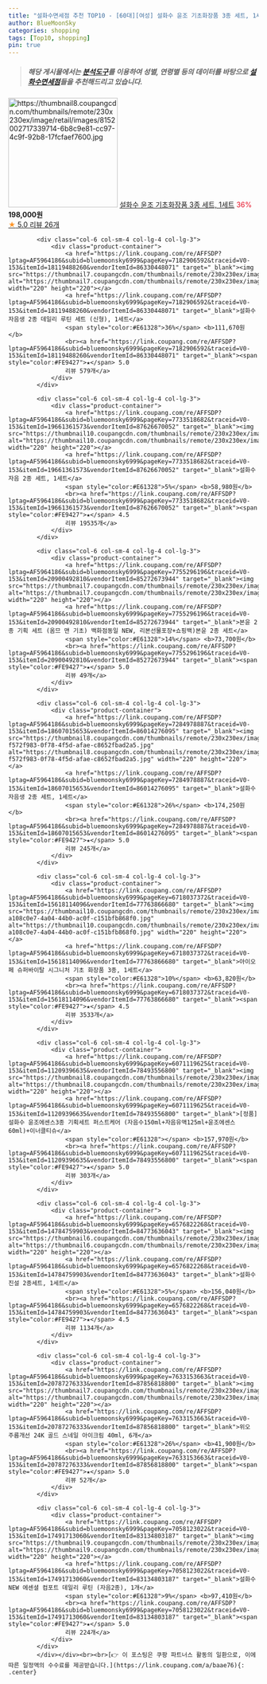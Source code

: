 ```yaml
---
title: "설화수면세점 추천 TOP10 - [60대][여성] 설화수 윤조 기초화장품 3종 세트, 1세트"
author: BlueMoonSky
categories: shopping
tags: [Top10, shopping]
pin: true
---
```


> ##### 해당 게시물에서는 [**분석도구**](https://itemscout.io/)를 이용하여 **성별**, **연령별** 등의 데이터를 바탕으로 [**설화수면세점**](https://link.coupang.com/a/baae76)들을 추천해드리고 있습니다.
<div class="container"><div class="row">
            <div class="col-6 col-sm-4 col-lg-4 col-lg-3">
                <div class="product-container">
                    <a href="https://link.coupang.com/re/AFFSDP?lptag=AF5964186&subid=bluemoonsky6999&pageKey=7680047448&traceid=V0-153&itemId=20510840213&vendorItemId=87588544514" target="_blank"><img src="https://thumbnail8.coupangcdn.com/thumbnails/remote/230x230ex/image/retail/images/8152002717339714-6b8c9e81-cc97-4c9f-92b8-17fcfaef7600.jpg" alt="https://thumbnail8.coupangcdn.com/thumbnails/remote/230x230ex/image/retail/images/8152002717339714-6b8c9e81-cc97-4c9f-92b8-17fcfaef7600.jpg" width="220" height="220"></a>
                    <a href="https://link.coupang.com/re/AFFSDP?lptag=AF5964186&subid=bluemoonsky6999&pageKey=7680047448&traceid=V0-153&itemId=20510840213&vendorItemId=87588544514" target="_blank">설화수 윤조 기초화장품 3종 세트, 1세트</a>
                    <span style="color:#E61328">36%</span> <b>198,000원</b>
                    <br><a href="https://link.coupang.com/re/AFFSDP?lptag=AF5964186&subid=bluemoonsky6999&pageKey=7680047448&traceid=V0-153&itemId=20510840213&vendorItemId=87588544514" target="_blank"><span style="color:#FE9427">★</span> 5.0
                    리뷰 26개</a>
                </div>
            </div>
            
            <div class="col-6 col-sm-4 col-lg-4 col-lg-3">
                <div class="product-container">
                    <a href="https://link.coupang.com/re/AFFSDP?lptag=AF5964186&subid=bluemoonsky6999&pageKey=7182906592&traceid=V0-153&itemId=18119488260&vendorItemId=86330448071" target="_blank"><img src="https://thumbnail7.coupangcdn.com/thumbnails/remote/230x230ex/image/vendor_inventory/38f7/740244bab6709563464993a12f2f79b3b582de07c5c44ab6289e6156f582.jpg" alt="https://thumbnail7.coupangcdn.com/thumbnails/remote/230x230ex/image/vendor_inventory/38f7/740244bab6709563464993a12f2f79b3b582de07c5c44ab6289e6156f582.jpg" width="220" height="220"></a>
                    <a href="https://link.coupang.com/re/AFFSDP?lptag=AF5964186&subid=bluemoonsky6999&pageKey=7182906592&traceid=V0-153&itemId=18119488260&vendorItemId=86330448071" target="_blank">설화수 자음생 2종 데일리 루틴 세트 (신형), 1세트</a>
                    <span style="color:#E61328">36%</span> <b>111,670원</b>
                    <br><a href="https://link.coupang.com/re/AFFSDP?lptag=AF5964186&subid=bluemoonsky6999&pageKey=7182906592&traceid=V0-153&itemId=18119488260&vendorItemId=86330448071" target="_blank"><span style="color:#FE9427">★</span> 5.0
                    리뷰 579개</a>
                </div>
            </div>
            
            <div class="col-6 col-sm-4 col-lg-4 col-lg-3">
                <div class="product-container">
                    <a href="https://link.coupang.com/re/AFFSDP?lptag=AF5964186&subid=bluemoonsky6999&pageKey=7733518682&traceid=V0-153&itemId=19661361573&vendorItemId=87626670052" target="_blank"><img src="https://thumbnail10.coupangcdn.com/thumbnails/remote/230x230ex/image/vendor_inventory/b59f/f0341c4a40635f271d747ad6a2fea58120233e1a8759c37daebd392f3939.jpg" alt="https://thumbnail10.coupangcdn.com/thumbnails/remote/230x230ex/image/vendor_inventory/b59f/f0341c4a40635f271d747ad6a2fea58120233e1a8759c37daebd392f3939.jpg" width="220" height="220"></a>
                    <a href="https://link.coupang.com/re/AFFSDP?lptag=AF5964186&subid=bluemoonsky6999&pageKey=7733518682&traceid=V0-153&itemId=19661361573&vendorItemId=87626670052" target="_blank">설화수 자음 2종 세트, 1세트</a>
                    <span style="color:#E61328">5%</span> <b>58,980원</b>
                    <br><a href="https://link.coupang.com/re/AFFSDP?lptag=AF5964186&subid=bluemoonsky6999&pageKey=7733518682&traceid=V0-153&itemId=19661361573&vendorItemId=87626670052" target="_blank"><span style="color:#FE9427">★</span> 4.5
                    리뷰 19535개</a>
                </div>
            </div>
            
            <div class="col-6 col-sm-4 col-lg-4 col-lg-3">
                <div class="product-container">
                    <a href="https://link.coupang.com/re/AFFSDP?lptag=AF5964186&subid=bluemoonsky6999&pageKey=7755296196&traceid=V0-153&itemId=20900492810&vendorItemId=85272673944" target="_blank"><img src="https://thumbnail7.coupangcdn.com/thumbnails/remote/230x230ex/image/vendor_inventory/57cd/483f5443332797844f51bc9d6e7c2db701af7fa1cd542dcbedac86f4b9ac.png" alt="https://thumbnail7.coupangcdn.com/thumbnails/remote/230x230ex/image/vendor_inventory/57cd/483f5443332797844f51bc9d6e7c2db701af7fa1cd542dcbedac86f4b9ac.png" width="220" height="220"></a>
                    <a href="https://link.coupang.com/re/AFFSDP?lptag=AF5964186&subid=bluemoonsky6999&pageKey=7755296196&traceid=V0-153&itemId=20900492810&vendorItemId=85272673944" target="_blank">본윤 2종 기획 세트 (옴므 맨 기초) 백화점동일 NEW, 리본선물포장+쇼핑백)본윤 2종 세트</a>
                    <span style="color:#E61328">14%</span> <b>73,700원</b>
                    <br><a href="https://link.coupang.com/re/AFFSDP?lptag=AF5964186&subid=bluemoonsky6999&pageKey=7755296196&traceid=V0-153&itemId=20900492810&vendorItemId=85272673944" target="_blank"><span style="color:#FE9427">★</span> 5.0
                    리뷰 49개</a>
                </div>
            </div>
            
            <div class="col-6 col-sm-4 col-lg-4 col-lg-3">
                <div class="product-container">
                    <a href="https://link.coupang.com/re/AFFSDP?lptag=AF5964186&subid=bluemoonsky6999&pageKey=7284978887&traceid=V0-153&itemId=18607015653&vendorItemId=86014276095" target="_blank"><img src="https://thumbnail8.coupangcdn.com/thumbnails/remote/230x230ex/image/retail/images/276722298157465-f572f983-0f78-4f5d-afae-c8652fbad2a5.jpg" alt="https://thumbnail8.coupangcdn.com/thumbnails/remote/230x230ex/image/retail/images/276722298157465-f572f983-0f78-4f5d-afae-c8652fbad2a5.jpg" width="220" height="220"></a>
                    <a href="https://link.coupang.com/re/AFFSDP?lptag=AF5964186&subid=bluemoonsky6999&pageKey=7284978887&traceid=V0-153&itemId=18607015653&vendorItemId=86014276095" target="_blank">설화수 자음생 2종 세트, 1세트</a>
                    <span style="color:#E61328">26%</span> <b>174,250원</b>
                    <br><a href="https://link.coupang.com/re/AFFSDP?lptag=AF5964186&subid=bluemoonsky6999&pageKey=7284978887&traceid=V0-153&itemId=18607015653&vendorItemId=86014276095" target="_blank"><span style="color:#FE9427">★</span> 5.0
                    리뷰 245개</a>
                </div>
            </div>
            
            <div class="col-6 col-sm-4 col-lg-4 col-lg-3">
                <div class="product-container">
                    <a href="https://link.coupang.com/re/AFFSDP?lptag=AF5964186&subid=bluemoonsky6999&pageKey=6718037372&traceid=V0-153&itemId=15618114096&vendorItemId=77763866680" target="_blank"><img src="https://thumbnail10.coupangcdn.com/thumbnails/remote/230x230ex/image/retail/images/1333830501895680-a108c0e7-4a04-44b0-ac0f-c151bfb868f0.jpg" alt="https://thumbnail10.coupangcdn.com/thumbnails/remote/230x230ex/image/retail/images/1333830501895680-a108c0e7-4a04-44b0-ac0f-c151bfb868f0.jpg" width="220" height="220"></a>
                    <a href="https://link.coupang.com/re/AFFSDP?lptag=AF5964186&subid=bluemoonsky6999&pageKey=6718037372&traceid=V0-153&itemId=15618114096&vendorItemId=77763866680" target="_blank">아이오페 슈퍼바이탈 시그니처 기초 화장품 3종, 1세트</a>
                    <span style="color:#E61328">10%</span> <b>63,820원</b>
                    <br><a href="https://link.coupang.com/re/AFFSDP?lptag=AF5964186&subid=bluemoonsky6999&pageKey=6718037372&traceid=V0-153&itemId=15618114096&vendorItemId=77763866680" target="_blank"><span style="color:#FE9427">★</span> 4.5
                    리뷰 3533개</a>
                </div>
            </div>
            
            <div class="col-6 col-sm-4 col-lg-4 col-lg-3">
                <div class="product-container">
                    <a href="https://link.coupang.com/re/AFFSDP?lptag=AF5964186&subid=bluemoonsky6999&pageKey=6071119625&traceid=V0-153&itemId=11209396635&vendorItemId=78493556800" target="_blank"><img src="https://thumbnail8.coupangcdn.com/thumbnails/remote/230x230ex/image/vendor_inventory/2cf9/ce48d4e3d840d3f067cc1a96db47abc89818b37983acf4a11a7a1e62bb80.jpg" alt="https://thumbnail8.coupangcdn.com/thumbnails/remote/230x230ex/image/vendor_inventory/2cf9/ce48d4e3d840d3f067cc1a96db47abc89818b37983acf4a11a7a1e62bb80.jpg" width="220" height="220"></a>
                    <a href="https://link.coupang.com/re/AFFSDP?lptag=AF5964186&subid=bluemoonsky6999&pageKey=6071119625&traceid=V0-153&itemId=11209396635&vendorItemId=78493556800" target="_blank">[정품] 설화수 윤조에센스3종 기획세트 퍼스트케어 (자음수150ml+자음유액125ml+윤조에센스60ml)+이너클티슈</a>
                    <span style="color:#E61328"></span> <b>157,970원</b>
                    <br><a href="https://link.coupang.com/re/AFFSDP?lptag=AF5964186&subid=bluemoonsky6999&pageKey=6071119625&traceid=V0-153&itemId=11209396635&vendorItemId=78493556800" target="_blank"><span style="color:#FE9427">★</span> 5.0
                    리뷰 303개</a>
                </div>
            </div>
            
            <div class="col-6 col-sm-4 col-lg-4 col-lg-3">
                <div class="product-container">
                    <a href="https://link.coupang.com/re/AFFSDP?lptag=AF5964186&subid=bluemoonsky6999&pageKey=6576822268&traceid=V0-153&itemId=14784759903&vendorItemId=84773636043" target="_blank"><img src="https://thumbnail6.coupangcdn.com/thumbnails/remote/230x230ex/image/vendor_inventory/5c29/68519060d19cba461828176eadfda5199a157858def6800166c47e7685f0.jpg" alt="https://thumbnail6.coupangcdn.com/thumbnails/remote/230x230ex/image/vendor_inventory/5c29/68519060d19cba461828176eadfda5199a157858def6800166c47e7685f0.jpg" width="220" height="220"></a>
                    <a href="https://link.coupang.com/re/AFFSDP?lptag=AF5964186&subid=bluemoonsky6999&pageKey=6576822268&traceid=V0-153&itemId=14784759903&vendorItemId=84773636043" target="_blank">설화수 진설 2종세트, 1세트</a>
                    <span style="color:#E61328">5%</span> <b>156,040원</b>
                    <br><a href="https://link.coupang.com/re/AFFSDP?lptag=AF5964186&subid=bluemoonsky6999&pageKey=6576822268&traceid=V0-153&itemId=14784759903&vendorItemId=84773636043" target="_blank"><span style="color:#FE9427">★</span> 4.5
                    리뷰 1134개</a>
                </div>
            </div>
            
            <div class="col-6 col-sm-4 col-lg-4 col-lg-3">
                <div class="product-container">
                    <a href="https://link.coupang.com/re/AFFSDP?lptag=AF5964186&subid=bluemoonsky6999&pageKey=7633153663&traceid=V0-153&itemId=20787276333&vendorItemId=87856818800" target="_blank"><img src="https://thumbnail7.coupangcdn.com/thumbnails/remote/230x230ex/image/vendor_inventory/cc42/444ecac9f9efd949a52168bdd5441c22043ec0dba6cd30a4df260a6b1490.jpg" alt="https://thumbnail7.coupangcdn.com/thumbnails/remote/230x230ex/image/vendor_inventory/cc42/444ecac9f9efd949a52168bdd5441c22043ec0dba6cd30a4df260a6b1490.jpg" width="220" height="220"></a>
                    <a href="https://link.coupang.com/re/AFFSDP?lptag=AF5964186&subid=bluemoonsky6999&pageKey=7633153663&traceid=V0-153&itemId=20787276333&vendorItemId=87856818800" target="_blank">위오 주름개선 24K 골드 스네일 아이크림 40ml, 6개</a>
                    <span style="color:#E61328">26%</span> <b>41,900원</b>
                    <br><a href="https://link.coupang.com/re/AFFSDP?lptag=AF5964186&subid=bluemoonsky6999&pageKey=7633153663&traceid=V0-153&itemId=20787276333&vendorItemId=87856818800" target="_blank"><span style="color:#FE9427">★</span> 5.0
                    리뷰 52개</a>
                </div>
            </div>
            
            <div class="col-6 col-sm-4 col-lg-4 col-lg-3">
                <div class="product-container">
                    <a href="https://link.coupang.com/re/AFFSDP?lptag=AF5964186&subid=bluemoonsky6999&pageKey=7058123022&traceid=V0-153&itemId=17491713060&vendorItemId=83134803187" target="_blank"><img src="https://thumbnail9.coupangcdn.com/thumbnails/remote/230x230ex/image/vendor_inventory/07cb/1c5afd2f87df820022641ba1780fcf664c870bd107acedab913d37b2c3fe.jpg" alt="https://thumbnail9.coupangcdn.com/thumbnails/remote/230x230ex/image/vendor_inventory/07cb/1c5afd2f87df820022641ba1780fcf664c870bd107acedab913d37b2c3fe.jpg" width="220" height="220"></a>
                    <a href="https://link.coupang.com/re/AFFSDP?lptag=AF5964186&subid=bluemoonsky6999&pageKey=7058123022&traceid=V0-153&itemId=17491713060&vendorItemId=83134803187" target="_blank">설화수 NEW 에센셜 컴포트 데일리 루틴 (자음2종), 1개</a>
                    <span style="color:#E61328">9%</span> <b>97,410원</b>
                    <br><a href="https://link.coupang.com/re/AFFSDP?lptag=AF5964186&subid=bluemoonsky6999&pageKey=7058123022&traceid=V0-153&itemId=17491713060&vendorItemId=83134803187" target="_blank"><span style="color:#FE9427">★</span> 5.0
                    리뷰 224개</a>
                </div>
            </div>
            </div></div><br><br>[👉 이 포스팅은 쿠팡 파트너스 활동의 일환으로, 이에 따른 일정액의 수수료를 제공받습니다.](https://link.coupang.com/a/baae76){: .center}
